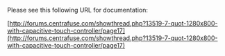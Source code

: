 Please see this following URL for documentation:

[http://forums.centrafuse.com/showthread.php?13519-7-quot-1280x800-with-capacitive-touch-controller/page17](http://forums.centrafuse.com/showthread.php?13519-7-quot-1280x800-with-capacitive-touch-controller/page17)